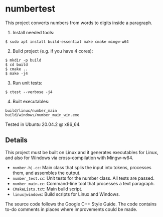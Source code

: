 # numbertest

This project converts numbers from words to digits inside a paragraph.

1. Install needed tools:

```
$ sudo apt install build-essential make cmake mingw-w64
```

2. Build project (e.g. if you have 4 cores):

```
$ mkdir -p build
$ cd build
$ cmake ..
$ make -j4
```

3. Run unit tests:

```
$ ctest --verbose -j4
```

4. Built executables:

```
build/linux/number_main
build/windows/number_main_win.exe
```

Tested in Ubuntu 20.04.2 @ x86_64.

## Details

This project must be built on Linux and it generates executables for Linux, and also for Windows via cross-compilation with Mingw-w64.

* `number.h|.cc`: Main class that splis the input into tokens, processes them, and assembles the output.
* `number_test.cc`: Unit tests for the number class. All tests are passed.
* `number_main.cc`: Command-line tool that processes a text paragraph. 
* `CMakeLists.txt`: Main build script.
* `linux|windows`: Build scripts for Linux and Windows.

The source code follows the Google C++ Style Guide. The code contains to-do comments in places where improvements could be made. 

